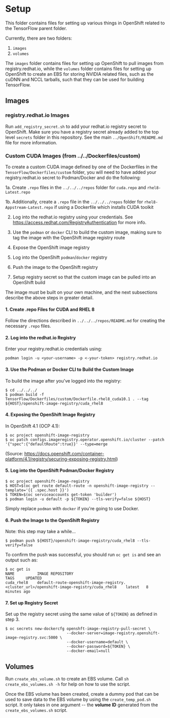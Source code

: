 # Setup

This folder contains files for setting up various things in OpenShift related to the TensorFlow parent folder.

Currently, there are two folders:

  1. `images`
  2. `volumes`

The `images` folder contains files for setting up OpenShift to pull images from registry.redhat.io, while the `volumes` folder contains files for setting up OpenShift to create an EBS for storing NVIDIA related files, such as the cuDNN and NCCL tarballs, such that they can be used for building TensorFlow.

## Images


### registry.redhat.io Images

Run `add_registry_secret.sh` to add your redhat.io registry secret to OpenShift. Make sure you have a registry secret already added to the top level `secrets` folder in this repository. See the main `../OpenShift/README.md` file for more information.

### Custom CUDA Images (from ../../Dockerfiles/custom)

To create a custom CUDA image defined by one of the Dockerfiles in the `TensorFlow/Dockerfiles/custom` folder, you will need to have added your registry.redhat.io secret to Podman/Docker and do the following:

1a. Create `.repo` files in the `../../../repos` folder for `cuda.repo` and `rhel8-Latest.repo`

1b. Additionally, create a `.repo` file in the `../../../repos` folder for `rhel8-Appstream-Latest.repo` if using a Dockerfile which installs CUDA toolkit

2. Log into the redhat.io registry using your credentials. See https://access.redhat.com/RegistryAuthentication for more info.

3. Use the `podman` or `docker` CLI to build the custom image, making sure to tag the image with the OpenShift image registry route

4. Expose the OpenShift image registry

5. Log into the OpenShift `podman`/`docker` registry

6. Push the image to the OpenShift registry

7. Setup registry secret so that the custom image can be pulled into an OpenShift build

The image must be built on your own machine, and the next subsections describe the above steps in greater detail.

#### 1. Create .repo Files for CUDA and RHEL 8

Follow the directions described in `../../../repos/README.md` for creating the necessary `.repo` files.

#### 2. Log into the redhat.io Registry

Enter your registry.redhat.io credentials using:

```
podman login -u <your-username> -p <-your-token> registry.redhat.io
```

#### 3. Use the Podman or Docker CLI to Build the Custom Image

To build the image after you've logged into the registry:

```
$ cd ../../../
$ podman build -f TensorFlow/Dockerfiles/custom/Dockerfile.rhel8_cuda10.1 . --tag ${HOST}/openshift-image-registry/cuda_rhel8
```

#### 4. Exposing the OpenShift Image Registry

In OpenShift 4.1 (OCP 4.1):

```
$ oc project openshift-image-registry
$ oc patch configs.imageregistry.operator.openshift.io/cluster --patch '{"spec":{"defaultRoute":true}}' --type=merge
```

(Source: https://docs.openshift.com/container-platform/4.1/registry/securing-exposing-registry.html)

#### 5. Log into the OpenShift Podman/Docker Registry

```
$ oc project openshift-image-registry
$ HOST=$(oc get route default-route -n openshift-image-registry --template='{{ .spec.host }}')
$ TOKEN=$(oc serviceaccounts get-token 'builder')
$ podman login -u default -p ${TOKEN} --tls-verify=false ${HOST}
```

Simply replace `podman` with `docker` if you're going to use Docker.

#### 6. Push the Image to the OpenShift Registry

Note: this step may take a while...

```
$ podman push ${HOST}/openshift-image-registry/cuda_rhel8 --tls-verify=false
```

To confirm the push was successful, you should run `oc get is` and see an output such as:

```
$ oc get is
NAME          IMAGE REPOSITORY                                                                            TAGS     UPDATED
cuda_rhel8    default-route-openshift-image-registry.<cluster_url>/openshift-image-registry/cuda_rhel8    latest   8 minutes ago
```

#### 7. Set up Registry Secret

Set up the registry secret using the same value of `${TOKEN}` as defined in step 3.

```
$ oc secrets new-dockercfg openshft-image-registry-pull-secret \
                           --docker-server=image-registry.openshift-image-registry.svc:5000 \
                           --docker-username=default \
                           --docker-password=${TOKEN} \
                           --docker-email=null
```

## Volumes

Run `create_ebs_volume.sh` to create an EBS volume. Call `sh create_ebs_volumes.sh -h` for help on how to use the script. 

Once the EBS volume has been created, create a dummy pod that can be used to save data to the EBS volume by using the `create_temp_pod.sh` script. It only takes in one argument -- the **volume ID** generated from the `create_ebs_volumes.sh` script.
